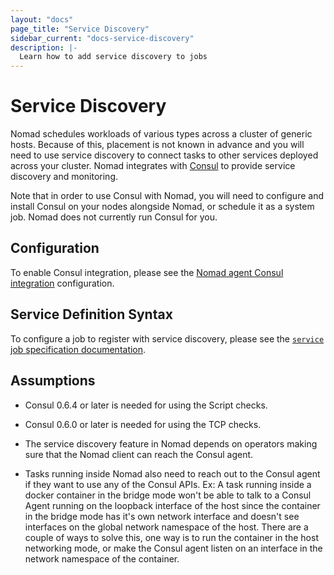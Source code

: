 ```yaml
---
layout: "docs"
page_title: "Service Discovery"
sidebar_current: "docs-service-discovery"
description: |-
  Learn how to add service discovery to jobs
---
```


# Service Discovery

Nomad schedules workloads of various types across a cluster of generic hosts.
Because of this, placement is not known in advance and you will need to use
service discovery to connect tasks to other services deployed across your
cluster. Nomad integrates with [Consul][] to provide service discovery and
monitoring.

Note that in order to use Consul with Nomad, you will need to configure and
install Consul on your nodes alongside Nomad, or schedule it as a system job.
Nomad does not currently run Consul for you.

## Configuration

To enable Consul integration, please see the
[Nomad agent Consul integration](/docs/agent/config.html#consul_options)
configuration.


## Service Definition Syntax

To configure a job to register with service discovery, please see the
[`service` job specification documentation][service].

## Assumptions

- Consul 0.6.4 or later is needed for using the Script checks.

- Consul 0.6.0 or later is needed for using the TCP checks.

- The service discovery feature in Nomad depends on operators making sure that
  the Nomad client can reach the Consul agent.

- Tasks running inside Nomad also need to reach out to the Consul agent if
  they want to use any of the Consul APIs. Ex: A task running inside a docker
  container in the bridge mode won't be able to talk to a Consul Agent running
  on the loopback interface of the host since the container in the bridge mode
  has it's own network interface and doesn't see interfaces on the global
  network namespace of the host. There are a couple of ways to solve this, one
  way is to run the container in the host networking mode, or make the Consul
  agent listen on an interface in the network namespace of the container.

[consul]: https://www.consul.io/ "Consul by HashiCorp"
[service]: /docs/job-specification/service.html "Nomad service Job Specification"
